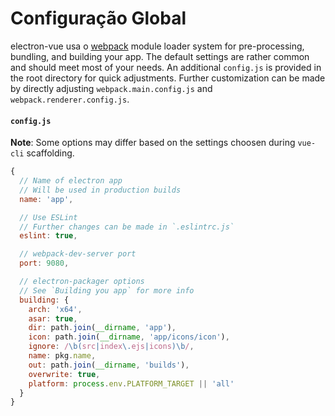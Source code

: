 # Configuração Global

electron-vue usa o [webpack](https://github.com/webpack/webpack) module loader system for pre-processing, bundling, and building your app. The default settings are rather common and should meet most of your needs. An additional `config.js` is provided in the root directory for quick adjustments. Further customization can be made by directly adjusting `webpack.main.config.js` and `webpack.renderer.config.js`.

#### `config.js`
**Note**: Some options may differ based on the settings choosen during `vue-cli` scaffolding.

```js
{
  // Name of electron app
  // Will be used in production builds
  name: 'app',

  // Use ESLint
  // Further changes can be made in `.eslintrc.js`
  eslint: true,

  // webpack-dev-server port
  port: 9080,

  // electron-packager options
  // See `Building you app` for more info
  building: {
    arch: 'x64',
    asar: true,
    dir: path.join(__dirname, 'app'),
    icon: path.join(__dirname, 'app/icons/icon'),
    ignore: /\b(src|index\.ejs|icons)\b/,
    name: pkg.name,
    out: path.join(__dirname, 'builds'),
    overwrite: true,
    platform: process.env.PLATFORM_TARGET || 'all'
  }
}
```
